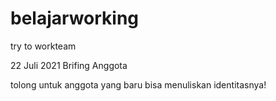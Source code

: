 # belajarworking
try to workteam

22 Juli 2021
Brifing Anggota

tolong untuk anggota yang baru bisa menuliskan identitasnya!
